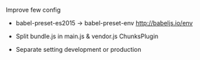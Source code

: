 Improve few config

- babel-preset-es2015 -> babel-preset-env
  http://babeljs.io/env

- Split bundle.js in main.js & vendor.js
  ChunksPlugin

- Separate setting development or production